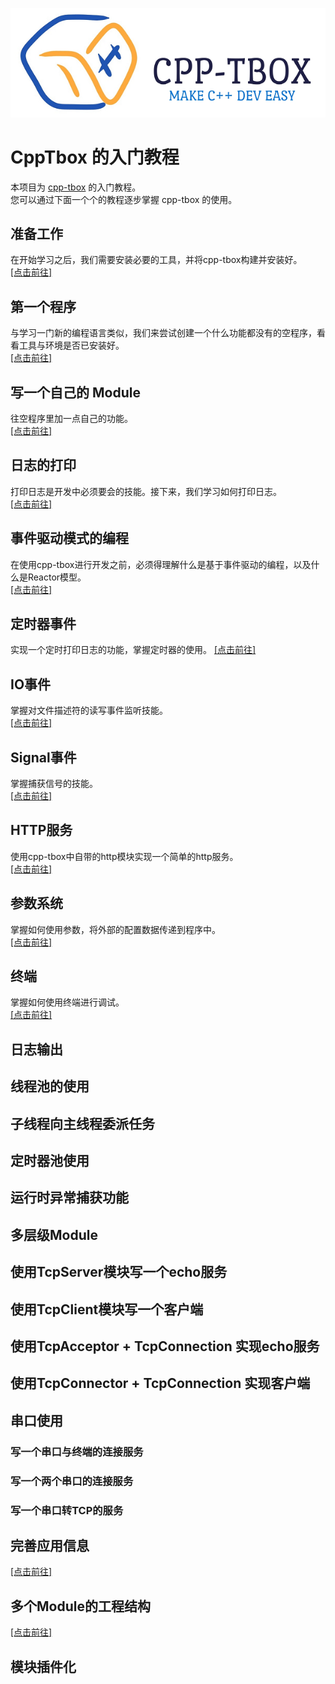 ![cpp-tbox-logo](images/logo-with-slogan.png)  

# CppTbox 的入门教程

本项目为 [cpp-tbox](https://gitee.com/cpp-master/cpp-tbox) 的入门教程。  
您可以通过下面一个个的教程逐步掌握 cpp-tbox 的使用。  

## 准备工作
在开始学习之后，我们需要安装必要的工具，并将cpp-tbox构建并安装好。  
[[点击前往]](00-prepare.md)

## 第一个程序
与学习一门新的编程语言类似，我们来尝试创建一个什么功能都没有的空程序，看看工具与环境是否已安装好。  
[[点击前往]](00-first-demo.md)

## 写一个自己的 Module
往空程序里加一点自己的功能。  
[[点击前往]](01-first-module.md)

## 日志的打印
打印日志是开发中必须要会的技能。接下来，我们学习如何打印日志。  
[[点击前往]](02-add-log-tag.md)  

## 事件驱动模式的编程
在使用cpp-tbox进行开发之前，必须得理解什么是基于事件驱动的编程，以及什么是Reactor模型。  
[[点击前往]](03-event-drive.md)  

## 定时器事件
实现一个定时打印日志的功能，掌握定时器的使用。
[[点击前往]](04-timer-event.md)

## IO事件
掌握对文件描述符的读写事件监听技能。  
[[点击前往]](05-fd-event.md)

## Signal事件
掌握捕获信号的技能。  
[[点击前往]](11-signal-event.md)

## HTTP服务
使用cpp-tbox中自带的http模块实现一个简单的http服务。  
[[点击前往]](06-http-server.md)

## 参数系统
掌握如何使用参数，将外部的配置数据传递到程序中。  
[[点击前往]](07-parameters.md)

## 终端
掌握如何使用终端进行调试。  
[[点击前往]](08-terminal.md)

## 日志输出

## 线程池的使用

## 子线程向主线程委派任务

## 定时器池使用

## 运行时异常捕获功能

## 多层级Module

## 使用TcpServer模块写一个echo服务

## 使用TcpClient模块写一个客户端

## 使用TcpAcceptor + TcpConnection 实现echo服务

## 使用TcpConnector + TcpConnection 实现客户端

## 串口使用
### 写一个串口与终端的连接服务
### 写一个两个串口的连接服务
### 写一个串口转TCP的服务

## 完善应用信息
[[点击前往]](09-add-app-info.md)

## 多个Module的工程结构
[[点击前往]](10-multi-modules.md)

## 模块插件化
